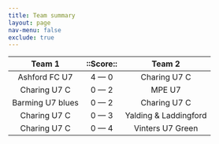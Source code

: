 ```yaml
---
title: Team summary
layout: page
nav-menu: false
exclude: true
---
```




|      Team 1      |  ::Score::  |        Team 2         |
|:----------------:|:-----------:|:---------------------:|
|  Ashford FC U7   | 4 &mdash; 0 |     Charing U7 C      |
|   Charing U7 C   | 0 &mdash; 2 |        MPE U7         |
| Barming U7 blues | 0 &mdash; 2 |     Charing U7 C      |
|   Charing U7 C   | 0 &mdash; 3 | Yalding & Laddingford |
|   Charing U7 C   | 0 &mdash; 4 |   Vinters U7 Green    |

 <br /><br /><br />